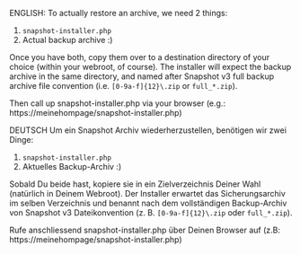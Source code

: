 ENGLISH:
To actually restore an archive, we need 2 things:

1) `snapshot-installer.php`
2) Actual backup archive :)

Once you have both, copy them over to a destination directory of your choice
(within your webroot, of course). The installer will expect the backup archive
in the same directory, and named after Snapshot v3 full backup archive
file convention (i.e. `[0-9a-f]{12}\.zip` or `full_*.zip`).

Then call up snapshot-installer.php via your browser (e.g.: https://meinehompage/snapshot-installer.php)

DEUTSCH
Um ein Snapshot Archiv wiederherzustellen, benötigen wir zwei Dinge:

1) `snapshot-installer.php`
2) Aktuelles Backup-Archiv :)

Sobald Du beide hast, kopiere sie in ein Zielverzeichnis Deiner Wahl
(natürlich in Deinem Webroot). Der Installer erwartet das Sicherungsarchiv
im selben Verzeichnis und benannt nach dem vollständigen Backup-Archiv von Snapshot v3
Dateikonvention (z. B. `[0-9a-f]{12}\.zip` oder `full_*.zip`).

Rufe anschliessend snapshot-installer.php über Deinen Browser auf (z.B: https://meinehompage/snapshot-installer.php)